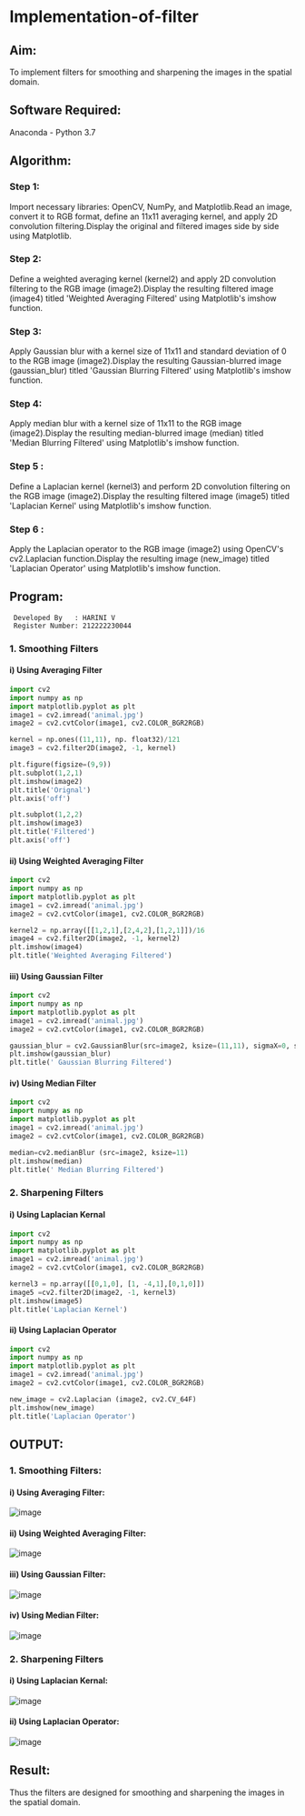 # Implementation-of-filter
## Aim:
To implement filters for smoothing and sharpening the images in the spatial domain.

## Software Required:
Anaconda - Python 3.7

## Algorithm:
### Step 1:
Import necessary libraries: OpenCV, NumPy, and Matplotlib.Read an image, convert it to RGB format, define an 11x11 averaging kernel, and apply 2D convolution filtering.Display the original and filtered images side by side using Matplotlib.

### Step 2:
Define a weighted averaging kernel (kernel2) and apply 2D convolution filtering to the RGB image (image2).Display the resulting filtered image (image4) titled 'Weighted Averaging Filtered' using Matplotlib's imshow function.

### Step 3:

Apply Gaussian blur with a kernel size of 11x11 and standard deviation of 0 to the RGB image (image2).Display the resulting Gaussian-blurred image (gaussian_blur) titled 'Gaussian Blurring Filtered' using Matplotlib's imshow function.
### Step 4:
Apply median blur with a kernel size of 11x11 to the RGB image (image2).Display the resulting median-blurred image (median) titled 'Median Blurring Filtered' using Matplotlib's imshow function.

### Step 5 :
Define a Laplacian kernel (kernel3) and perform 2D convolution filtering on the RGB image (image2).Display the resulting filtered image (image5) titled 'Laplacian Kernel' using Matplotlib's imshow function.
### Step 6 :
Apply the Laplacian operator to the RGB image (image2) using OpenCV's cv2.Laplacian function.Display the resulting image (new_image) titled 'Laplacian Operator' using Matplotlib's imshow function.

## Program:
```
 Developed By   : HARINI V
 Register Number: 212222230044
```

### 1. Smoothing Filters

#### i) Using Averaging Filter
```python
import cv2
import numpy as np
import matplotlib.pyplot as plt
image1 = cv2.imread('animal.jpg')
image2 = cv2.cvtColor(image1, cv2.COLOR_BGR2RGB)

kernel = np.ones((11,11), np. float32)/121
image3 = cv2.filter2D(image2, -1, kernel)

plt.figure(figsize=(9,9))
plt.subplot(1,2,1)
plt.imshow(image2)
plt.title('Orignal')
plt.axis('off')

plt.subplot(1,2,2)
plt.imshow(image3)
plt.title('Filtered')
plt.axis('off')
```
#### ii) Using Weighted Averaging Filter
```python
import cv2
import numpy as np
import matplotlib.pyplot as plt
image1 = cv2.imread('animal.jpg')
image2 = cv2.cvtColor(image1, cv2.COLOR_BGR2RGB)

kernel2 = np.array([[1,2,1],[2,4,2],[1,2,1]])/16
image4 = cv2.filter2D(image2, -1, kernel2)
plt.imshow(image4)
plt.title('Weighted Averaging Filtered')
```
#### iii) Using Gaussian Filter
```python
import cv2
import numpy as np
import matplotlib.pyplot as plt
image1 = cv2.imread('animal.jpg')
image2 = cv2.cvtColor(image1, cv2.COLOR_BGR2RGB)

gaussian_blur = cv2.GaussianBlur(src=image2, ksize=(11,11), sigmaX=0, sigmaY=0)
plt.imshow(gaussian_blur)
plt.title(' Gaussian Blurring Filtered')
```

#### iv) Using Median Filter
```python
import cv2
import numpy as np
import matplotlib.pyplot as plt
image1 = cv2.imread('animal.jpg')
image2 = cv2.cvtColor(image1, cv2.COLOR_BGR2RGB)

median=cv2.medianBlur (src=image2, ksize=11)
plt.imshow(median)
plt.title(' Median Blurring Filtered')
```

### 2. Sharpening Filters
#### i) Using Laplacian Kernal
```python
import cv2
import numpy as np
import matplotlib.pyplot as plt
image1 = cv2.imread('animal.jpg')
image2 = cv2.cvtColor(image1, cv2.COLOR_BGR2RGB)

kernel3 = np.array([[0,1,0], [1, -4,1],[0,1,0]])
image5 =cv2.filter2D(image2, -1, kernel3)
plt.imshow(image5)
plt.title('Laplacian Kernel')
```
#### ii) Using Laplacian Operator
```python
import cv2
import numpy as np
import matplotlib.pyplot as plt
image1 = cv2.imread('animal.jpg')
image2 = cv2.cvtColor(image1, cv2.COLOR_BGR2RGB)

new_image = cv2.Laplacian (image2, cv2.CV_64F)
plt.imshow(new_image)
plt.title('Laplacian Operator')
```

## OUTPUT:
### 1. Smoothing Filters:
#### i) Using Averaging Filter:
![image](https://github.com/harini1006/Implementation-of-filter/assets/113497405/12617d0a-8668-413c-85f3-31b63e97ee39)

#### ii) Using Weighted Averaging Filter:

![image](https://github.com/harini1006/Implementation-of-filter/assets/113497405/fc019285-431f-494a-be6d-b2eb5b0aafe0)

#### iii) Using Gaussian Filter:
![image](https://github.com/harini1006/Implementation-of-filter/assets/113497405/28166035-0c58-4161-8402-ef718df1c3f7)

#### iv) Using Median Filter:
![image](https://github.com/harini1006/Implementation-of-filter/assets/113497405/4931132c-be4d-4d59-bf1a-ea97a0db65b0)


### 2. Sharpening Filters
#### i) Using Laplacian Kernal:
![image](https://github.com/harini1006/Implementation-of-filter/assets/113497405/f8d8ed25-777f-4206-b5d8-93b308a3fc1b)

#### ii) Using Laplacian Operator:
![image](https://github.com/harini1006/Implementation-of-filter/assets/113497405/e2194559-9683-4883-acc2-18bda71f72bd)




## Result:
Thus the filters are designed for smoothing and sharpening the images in the spatial domain.

